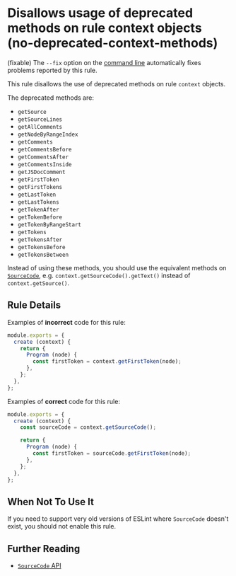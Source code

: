 # Disallows usage of deprecated methods on rule context objects (no-deprecated-context-methods)

(fixable) The `--fix` option on the [command line](https://eslint.org/docs/user-guide/command-line-interface#-fix) automatically fixes problems reported by this rule.

This rule disallows the use of deprecated methods on rule `context` objects.

The deprecated methods are:

* `getSource`
* `getSourceLines`
* `getAllComments`
* `getNodeByRangeIndex`
* `getComments`
* `getCommentsBefore`
* `getCommentsAfter`
* `getCommentsInside`
* `getJSDocComment`
* `getFirstToken`
* `getFirstTokens`
* `getLastToken`
* `getLastTokens`
* `getTokenAfter`
* `getTokenBefore`
* `getTokenByRangeStart`
* `getTokens`
* `getTokensAfter`
* `getTokensBefore`
* `getTokensBetween`

Instead of using these methods, you should use the equivalent methods on [`SourceCode`](https://eslint.org/docs/developer-guide/working-with-rules#contextgetsourcecode), e.g. `context.getSourceCode().getText()` instead of `context.getSource()`.

## Rule Details

Examples of **incorrect** code for this rule:

```js
module.exports = {
  create (context) {
    return {
      Program (node) {
        const firstToken = context.getFirstToken(node);
      },
    };
  },
};
```

Examples of **correct** code for this rule:

```js
module.exports = {
  create (context) {
    const sourceCode = context.getSourceCode();

    return {
      Program (node) {
        const firstToken = sourceCode.getFirstToken(node);
      },
    };
  },
};
```

## When Not To Use It

If you need to support very old versions of ESLint where `SourceCode` doesn't exist, you should not enable this rule.

## Further Reading

* [`SourceCode` API](https://eslint.org/docs/developer-guide/working-with-rules#contextgetsourcecode)
